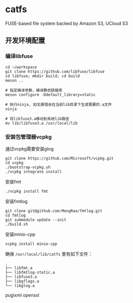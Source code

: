 # catfs

FUSE-based file system backed by Amazon S3, UCloud S3

## 开发环境配置

### 编译libfuse

```
cd ~/workspace
git clone https://github.com/libfuse/libfuse
cd libfuse; mkdir build; cd build
meson ..

# 指定编译参数，编译静态链接库
meson configure -Ddefault_library=static

# 执行ninja, 如无报错会在当前lib目录下生成需要的.a文件
ninja

# 将libfuse3.a移动到系统lib路径
mv lib/libfuse3.a /usr/local/lib
```

### 安装包管理器vcpkg

通过vcpkg需要安装glog

```
git clone https://github.com/Microsoft/vcpkg.git
cd vcpkg
./bootstrap-vcpkg.sh
./vcpkg integrate install
```

安装fmt

```
./vcpkg install fmt
```

安装fmtlog

```
git clone git@github.com:MengRao/fmtlog.git
cd fmtlog
git submodule update --init
./build.sh
```

安装minio-cpp

```
vcpkg install minio-cpp
```


确保 `/usr/local/lib/catfs` 里有如下文件：

```
.
├── libfmt.a
├── libfmtlog-static.a
├── libfuse3.a
├── libgflags.a
└── libglog.a
```


pugixml
openssl
